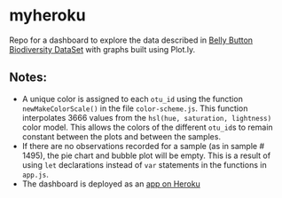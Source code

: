 # myheroku

Repo for a dashboard to explore the data described in 
[Belly Button Biodiversity DataSet](http://robdunnlab.com/projects/belly-button-biodiversity/)
with graphs built using Plot.ly.

## Notes:
* A unique color is assigned to each `otu_id` using the function `newMakeColorScale()` in the file `color-scheme.js`.  This function interpolates 3666 values from the `hsl(hue, saturation, lightness)` color model.
This allows the colors of the different `otu_id`s to remain constant between the plots and between the samples.
* If there are no observations recorded for a sample (as in sample # 1495), the pie chart and bubble plot will be empty.  This is a result of using `let` declarations instead of `var` statements in the functions in `app.js`.
* The dashboard is deployed as an [app on Heroku](https://bellybuttonbiodiversitydrake.herokuapp.com/)
